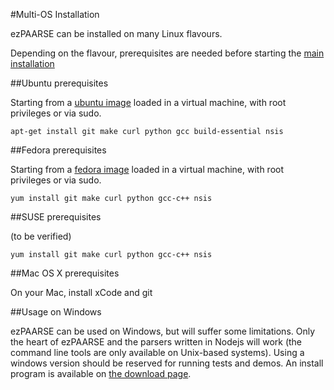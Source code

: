 #Multi-OS Installation

ezPAARSE can be installed on many Linux flavours.

Depending on the flavour, prerequisites are needed before starting the [main installation](https://github.com/ezpaarse-project/ezpaarse/blob/master/doc/quickstart.md)

##Ubuntu prerequisites

Starting from a [ubuntu image](http://www.ubuntu.com/download) loaded in a virtual machine, with root privileges or via sudo.

```
apt-get install git make curl python gcc build-essential nsis
```

##Fedora prerequisites

Starting from a [fedora image](http://fedoraproject.org/get-fedora) loaded in a virtual machine, with root privileges or via sudo.

```
yum install git make curl python gcc-c++ nsis
```

##SUSE prerequisites
 
(to be verified)
```
yum install git make curl python gcc-c++ nsis
```

##Mac OS X prerequisites

On your Mac, install xCode and git

##Usage on Windows

ezPAARSE can be used on Windows, but will suffer some limitations.
Only the heart of ezPAARSE and the parsers written in Nodejs will work (the command line tools are only available on Unix-based systems).
Using a windows version should be reserved for running tests and demos.
An install program is available on [the download page](http://analogist.couperin.org/ezpaarse/download).
